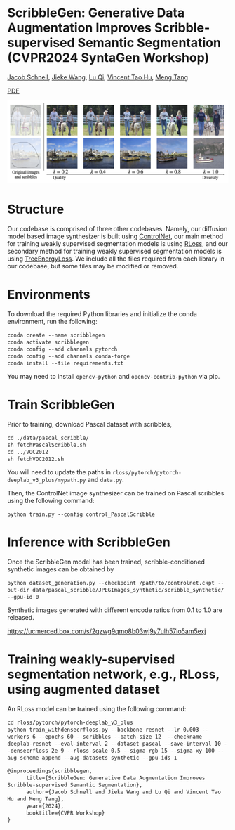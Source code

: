 # ScribbleGen: Generative Data Augmentation Improves Scribble-supervised Semantic Segmentation (CVPR2024 SyntaGen Workshop)
[Jacob Schnell](https://student.cs.uwaterloo.ca/~jschnell/), [Jieke Wang](), [Lu Qi](http://luqi.info/), [Vincent Tao Hu](https://taohu.me/), [Meng Tang](http://mengtang.org)

[PDF](http://mengtang.org/scribblegen_cvprw2024.pdf)

![ScribbleGen](/scribblegen.png)

# Structure
Our codebase is comprised of three other codebases. Namely, our diffusion model based image synthesizer is built using [ControlNet](https://github.com/lllyasviel/ControlNet), our main method for training weakly supervised segmentation models is using [RLoss](https://github.com/mengtang-cv/rloss/tree/master), and our secondary method for training weakly supervised segmentation models is using [TreeEnergyLoss](https://github.com/megvii-research/TreeEnergyLoss). We include all the files required from each library in our codebase, but some files may be modified or removed.

# Environments

To download the required Python libraries and initialize the conda environment, run the following:
```
conda create --name scribblegen
conda activate scribblegen
conda config --add channels pytorch
conda config --add channels conda-forge
conda install --file requirements.txt
```
You may need to install `opencv-python` and `opencv-contrib-python` via pip.

# Train ScribbleGen

Prior to training, download Pascal dataset with scribbles,

```
cd ./data/pascal_scribble/
sh fetchPascalScribble.sh
cd ../VOC2012
sh fetchVOC2012.sh
```
You will need to update the paths in `rloss/pytorch/pytorch-deeplab_v3_plus/mypath.py` and `data.py`.

Then, the ControlNet image synthesizer can be trained on Pascal scribbles using the following command:
```
python train.py --config control_PascalScribble
```

# Inference with ScribbleGen

Once the ScribbleGen model has been trained, scribble-conditioned synthetic images can be obtained by
```
python dataset_generation.py --checkpoint /path/to/controlnet.ckpt --out-dir data/pascal_scribble/JPEGImages_synthetic/scribble_synthetic/ --gpu-id 0 
```

Synthetic images generated with different encode ratios from 0.1 to 1.0 are released.

https://ucmerced.box.com/s/2qzwg9qmo8b03wj9y7ulh57io5am5exj

# Training weakly-supervised segmentation network, e.g., RLoss, using augmented dataset

An RLoss model can be trained using the following command:
```
cd rloss/pytorch/pytorch-deeplab_v3_plus
python train_withdensecrfloss.py --backbone resnet --lr 0.003 --workers 6 --epochs 60 --scribbles --batch-size 12  --checkname deeplab-resnet --eval-interval 2 --dataset pascal --save-interval 10 --densecrfloss 2e-9 --rloss-scale 0.5 --sigma-rgb 15 --sigma-xy 100 --aug-scheme append --aug-datasets synthetic --gpu-ids 1
```

```
@inproceedings{scribblegen,
      title={ScribbleGen: Generative Data Augmentation Improves Scribble-supervised Semantic Segmentation}, 
      author={Jacob Schnell and Jieke Wang and Lu Qi and Vincent Tao Hu and Meng Tang},
      year={2024},
      booktitle={CVPR Workshop}
}
```
